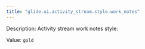 ```yaml
---
title: "glide.ui.activity_stream.style.work_notes"
---
```


Description: Activity stream work notes style:

Value: `gold`